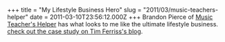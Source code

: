 +++
title = "My Lifestyle Business Hero"
slug = "2011/03/music-teachers-helper"
date = 2011-03-10T23:56:12.000Z
+++
Brandon Pierce of [Music Teacher's Helper](http://musicteachershelper.com) has what looks to me like the ultimate lifestyle business. [check out the case study on Tim Ferriss's blog](http://www.fourhourworkweek.com/blog/2011/03/04/engineering-a-%E2%80%9Cmuse%E2%80%9D-%E2%80%93-volume-3-case-studies-of-successful-cash-flow-businesses/).
